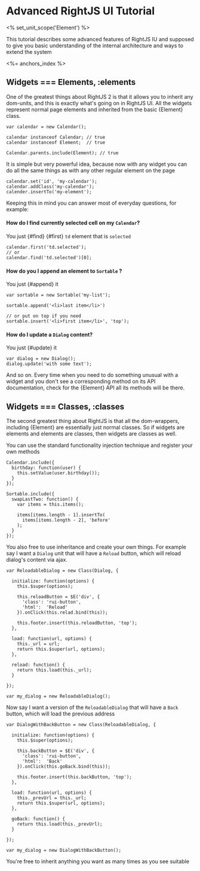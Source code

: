 # Advanced RightJS UI Tutorial
<% set_unit_scope('Element') %>

This tutorial describes some advanced features of RightJS IU and supposed to
give you basic understanding of the internal architecture and ways to extend
the system

<%= anchors_index %>

## Widgets === Elements, :elements

One of the greatest things about RightJS 2 is that it allows you to inherit
any dom-units, and this is exactly what's going on in RightJS UI. All the
widgets represent normal page elements and inherited from the basic {Element}
class.

    var calendar = new Calendar();

    calendar instanceof Calendar; // true
    calendar instanceof Element;  // true

    Calendar.parents.include(Element); // true

It is simple but very powerful idea, because now with any widget you can do
all the same things as with any other regular element on the page

    calendar.set('id', 'my-calendar');
    calendar.addClass('my-calendar');
    calender.insertTo('my-element');

Keeping this in mind you can answer most of everyday questions, for example:

#### How do I find currently selected cell on my `Calendar`?

You just {#find} {#first} `td` element that is `selected`

    calendar.first('td.selected');
    // or
    calendar.find('td.selected')[0];

#### How do you I append an element to `Sortable` ?

You just {#append} it

    var sortable = new Sortable('my-list');

    sortable.append('<li>last item</li>')

    // or put on top if you need
    sortable.insert('<li>first item</li>', 'top');

#### How do I update a `Dialog` content?

You just {#update} it

    var dialog = new Dialog();
    dialog.update('with some text');

And so on. Every time when you need to do something unusual with a widget and
you don't see a corresponding method on its API documentation, check for the
{Element} API all its methods will be there.



## Widgets === Classes, :classes

The second greatest thing about RightJS is that all the dom-wrappers,
including {Element} are essentially just normal classes. So if widgets are
elements and elements are classes, then widgets are classes as well.

You can use the standard functionality injection technique and register your
own methods

    Calendar.include({
      birthday: function(user) {
        this.setValue(user.birthday());
      }
    });

    Sortable.include({
      swapLastTwo: function() {
        var items = this.items();

        items[items.length - 1].insertTo(
          items[items.length - 2], 'before'
        );
      }
    });

You also free to use inheritance and create your own things. For example say
I want a `Dialog` unit that will have a `Reload` button, which will
reload dialog's content via ajax.

    var ReloadableDialog = new Class(Dialog, {

      initialize: function(options) {
        this.$super(options);

        this.reloadButton = $E('div', {
          'class': 'rui-button',
          'html':  'Reload'
        }).onClick(this.relad.bind(this));

        this.footer.insert(this.reloadButton, 'top');
      },

      load: function(url, options) {
        this._url = url;
        return this.$super(url, options);
      },

      reload: function() {
        return this.load(this._url);
      }

    });

    var my_dialog = new ReloadableDialog();

Now say I want a version of the `ReloadableDialog` that will have a `Back`
button, which will load the previous address

    var DialogWithBackButton = new Class(ReloadableDialog, {

      initialize: function(options) {
        this.$super(options);

        this.backButton = $E('div', {
          'class': 'rui-button',
          'html':  'Back'
        }).onClick(this.goBack.bind(this));

        this.footer.insert(this.backButton, 'top');
      },

      load: function(url, options) {
        this._prevUrl = this._url;
        return this.$super(url, options);
      },

      goBack: function() {
        return this.load(this._prevUrl);
      }

    });

    var my_dialog = new DialogWithBackButton();

You're free to inherit anything you want as many times as you see suitable